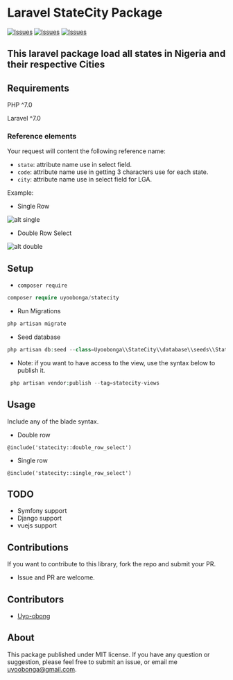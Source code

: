 # Laravel StateCity Package

[![Issues](https://img.shields.io/github/issues/uyo-obong/statecity?style=flat-square)](https://github.com/uyo-obong/statecity/issues)
[![Issues](https://img.shields.io/github/forks/uyo-obong/statecity?style=flat-square)](https://github.com/uyo-obong/statecity/forks)
[![Issues](https://img.shields.io/github/stars/uyo-obong/statecity?style=flat-square)](https://github.com/uyo-obong/statecity/stargazers)

## This laravel package load all states in Nigeria and their respective Cities

## Requirements 

PHP ^7.0

Laravel ^7.0

### Reference elements

Your request will content the following reference name:

- `state`: attribute name use in select field.
- `code`: attribute name use in getting 3 characters use for each state.  
- `city`: attribute name use in select field for LGA.


Example:

- Single Row

![alt single](https://res.cloudinary.com/uyo-obong/image/upload/v1591166311/single_row.png)

- Double Row Select

![alt double](https://res.cloudinary.com/uyo-obong/image/upload/v1591166388/double_row.png)


## Setup

- `composer require`

```php
composer require uyoobonga/statecity
```

- Run Migrations

```php
php artisan migrate
```

- Seed database

```php
php artisan db:seed --class=Uyoobonga\\StateCity\\database\\seeds\\StateCityTableSeeder
```

- Note: if you want to have access to the view, use the syntax below to publish it.

```php
 php artisan vendor:publish --tag=statecity-views
```
## Usage

 Include any of the blade syntax.

- Double row 

```
@include('statecity::double_row_select')
```

- Single row

```
@include('statecity::single_row_select')
```

## TODO

- Symfony support
- Django support
- vuejs support

## Contributions

If you want to contribute to this library, fork the repo and submit your PR. 
- Issue and PR are welcome. 

## Contributors

- [Uyo-obong](https://github.com/uyo-obong/)

## About

This package published under MIT license. If you have any question or suggestion, please feel free to submit an issue, or email me uyoobonga@gmail.com.
